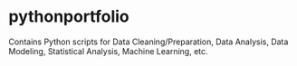 # pythonportfolio
Contains Python scripts for Data Cleaning/Preparation, Data Analysis, Data Modeling, Statistical Analysis, Machine Learning, etc.
